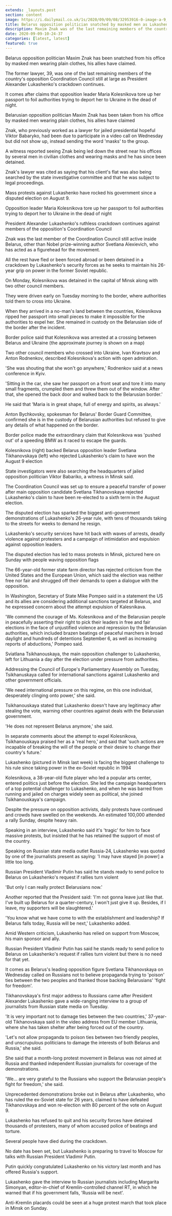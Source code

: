 ```yaml
---
extends: _layouts.post
section: content
image: https://i.dailymail.co.uk/1s/2020/09/09/08/32953916-0-image-a-9_1599638004573.jpg 
title: Belarus opposition politician snatched by masked men as Lukashenkos ruthless crackdown continues 
description: Maxim Znak was of the last remaining members of the countrys opposition Coordination Council still at large until he was taken from his office by masked people wearing plain clothes, his allies claim. 
date: 2020-09-09-10-24-37 
categories: [latest, latest] 
featured: true 
--- 
```

Belarus opposition politician Maxim Znak has been snatched from his office by masked men wearing plain clothes, his allies have claimed.

The former lawyer, 39, was one of the last remaining members of the country's opposition Coordination Council still at large as President Alexander Lukashenko's crackdown continues.

It comes after claims that opposition leader Maria Kolesnikova tore up her passport to foil authorities trying to deport her to Ukraine in the dead of night.

Belarusian opposition politician Maxim Znak has been taken from his office by masked men wearing plain clothes, his allies have claimed

Znak, who previously worked as a lawyer for jailed presidential hopeful Viktor Babaryko, had been due to participate in a video call on Wednesday but did not show up, instead sending the word 'masks' to the group.

A witness reported seeing Znak being led down the street near his offices by several men in civilian clothes and wearing masks and he has since been detained.

Znak's lawyer was cited as saying that his client's flat was also being searched by the state investigative committee and that he was subject to legal proceedings. 

Mass protests against Lukashenko have rocked his government since a disputed election on August 9.

Opposition leader Maria Kolesnikova tore up her passport to foil authorities trying to deport her to Ukraine in the dead of night

President Alexander Lukashenko's ruthless crackdown continues against members of the opposition's Coordination Council

Znak was the last member of the Coordination Council still active inside Belarus, other than Nobel prize-winning author Svetlana Alexievich, who has acted as a figurehead for the movement.

All the rest have fled or been forced abroad or been detained in a crackdown by Lukashenko's security forces as he seeks to maintain his 26-year grip on power in the former Soviet republic.

On Monday, Kolesnikova was detained in the capital of Minsk along with two other council members.

They were driven early on Tuesday morning to the border, where authorities told them to cross into Ukraine. 

When they arrived in a no-man's land between the countries, Kolesnikova ripped her passport into small pieces to make it impossible for the authorities to expel her. She remained in custody on the Belarusian side of the border after the incident.

Border police said that Kolesnikova was arrested at a crossing between Belarus and Ukraine (the approximate journey is shown on a map) 

Two other council members who crossed into Ukraine, Ivan Kravtsov and Anton Rodnenkov, described Kolesnikova's action with open admiration.

'She was shouting that she won't go anywhere,' Rodnenkov said at a news conference in Kyiv. 

'Sitting in the car, she saw her passport on a front seat and tore it into many small fragments, crumpled them and threw them out of the window. After that, she opened the back door and walked back to the Belarusian border.'

He said that 'Maria is in great shape, full of energy and spirits, as always.'

Anton Bychkovsky, spokesman for Belarus' Border Guard Committee, confirmed she is in the custody of Belarusian authorities but refused to give any details of what happened on the border.

Border police made the extraordinary claim that Kolesnikova was 'pushed out' of a speeding BMW as it raced to escape the guards. 

Kolesnikova (right) backed Belarus opposition leader Svetlana Tikhanovskaya (left) who rejected Lukashenko's claim to have won the August 9 election 

State investigators were also searching the headquarters of jailed opposition politician Viktor Babariko, a witness in Minsk said. 

The Coordination Council was set up to ensure a peaceful transfer of power after main opposition candidate Svetlana Tikhanovskaya rejected Lukashenko's claim to have been re-elected to a sixth term in the August election.

The disputed election has sparked the biggest anti-government demonstrations of Lukashenko's 26-year rule, with tens of thousands taking to the streets for weeks to demand he resign.

Lukashenko's security services have hit back with waves of arrests, deadly violence against protesters and a campaign of intimidation and expulsion against opposition leaders.

The disputed election has led to mass protests in Minsk, pictured here on Sunday with people waving opposition flags 

The 66-year-old former state farm director has rejected criticism from the United States and the European Union, which said the election was neither free nor fair and shrugged off their demands to open a dialogue with the opposition.

In Washington, Secretary of State Mike Pompeo said in a statement the US and its allies are considering additional sanctions targeted at Belarus, and he expressed concern about the attempt expulsion of Kalesnikava.

'We commend the courage of Ms. Kolesnikova and of the Belarusian people in peacefully asserting their right to pick their leaders in free and fair elections in the face of unjustified violence and repression by the Belarusian authorities, which included brazen beatings of peaceful marchers in broad daylight and hundreds of detentions September 6, as well as increasing reports of abductions,' Pompeo said.

Sviatlana Tsikhanouskaya, the main opposition challenger to Lukashenko, left for Lithuania a day after the election under pressure from authorities.

Addressing the Council of Europe's Parliamentary Assembly on Tuesday, Tsikhanuskaya called for international sanctions against Lukashenko and other government officials.

'We need international pressure on this regime, on this one individual, desperately clinging onto power,' she said.

Tsikhanouskaya stated that Lukashenko doesn't have any legitimacy after stealing the vote, warning other countries against deals with the Belarusian government.

'He does not represent Belarus anymore,' she said.

In separate comments about the attempt to expel Kolesnikova, Tsikhanouskaya praised her as a 'real hero,' and said that 'such actions are incapable of breaking the will of the people or their desire to change their country's future.'

Lukashenko (pictured in Minsk last week) is facing the biggest challenge to his rule since taking power in the ex-Soviet republic in 1994 

Kolesnikova, a 38-year-old flute player who led a popular arts center, entered politics just before the election. She led the campaign headquarters of a top potential challenger to Lukashenko, and when he was barred from running and jailed on charges widely seen as political, she joined Tsikhanouskaya's campaign.

Despite the pressure on opposition activists, daily protests have continued and crowds have swelled on the weekends. An estimated 100,000 attended a rally Sunday, despite heavy rain.

Speaking in an interview, Lukashenko said it's 'tragic' for him to face massive protests, but insisted that he has retained the support of most of the country.

Speaking on Russian state media outlet Russia-24, Lukashenko was quoted by one of the journalists present as saying: 'I may have stayed [in power] a little too long.

Russian President Vladimir Putin has said he stands ready to send police to Belarus on Lukashenko's request if rallies turn violent

'But only I can really protect Belarusians now.' 

Another reported that the President said: 'I'm not gonna leave just like that. I've built up Belarus for a quarter-century, I won't just give it up. Besides, if I leave, my supporters will be slaughtered.'

'You know what we have come to with the establishment and leadership? If Belarus falls today, Russia will be next,' Lukashenko added.  

Amid Western criticism, Lukashenko has relied on support from Moscow, his main sponsor and ally. 

Russian President Vladimir Putin has said he stands ready to send police to Belarus on Lukashenko's request if rallies turn violent but there is no need for that yet. 

It comes as Belarus's leading opposition figure Svetlana Tikhanovskaya on Wednesday called on Russians not to believe propaganda trying to 'poison' ties between the two peoples and thanked those backing Belarusians' 'fight for freedom'.

Tikhanovskaya's first major address to Russians came after President Alexander Lukashenko gave a wide-ranging interview to a group of journalists from Russian state media on Tuesday.

'It is very important not to damage ties between the two countries,' 37-year-old Tikhanovskaya said in the video address from EU member Lithuania, where she has taken shelter after being forced out of the country.

'Let's not allow propaganda to poison ties between two friendly peoples, and unscrupulous politicians to damage the interests of both Belarus and Russia,' she said.

She said that a month-long protest movement in Belarus was not aimed at Russia and thanked independent Russian journalists for coverage of the demonstrations.

'We... are very grateful to the Russians who support the Belarusian people's fight for freedom,' she said.

Unprecedented demonstrations broke out in Belarus after Lukashenko, who has ruled the ex-Soviet state for 26 years, claimed to have defeated Tikhanovskaya and won re-election with 80 percent of the vote on August 9.

Lukashenko has refused to quit and his security forces have detained thousands of protesters, many of whom accused police of beatings and torture.

Several people have died during the crackdown.

No date has been set, but Lukashenko is preparing to travel to Moscow for talks with Russian President Vladimir Putin.

Putin quickly congratulated Lukashenko on his victory last month and has offered Russia's support.

Lukashenko gave the interview to Russian journalists including Margarita Simonyan, editor-in-chief of Kremlin-controlled channel RT, in which he warned that if his government falls, 'Russia will be next'.

Anti-Kremlin placards could be seen at a huge protest march that took place in Minsk on Sunday.

